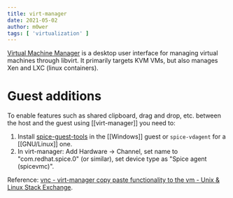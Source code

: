 ```yaml
---
title: virt-manager
date: 2021-05-02
author: m0wer
tags: [ 'virtualization' ]
---
```


[Virtual Machine Manager](https://virt-manager.org/) is a desktop user
interface for managing virtual machines through libvirt. It primarily targets
KVM VMs, but also manages Xen and LXC (linux containers).

# Guest additions

To enable features such as shared clipboard, drag and drop, etc. between the
host and the guest using [[virt-manager]] you need to:

1. Install
  [spice-guest-tools](https://www.spice-space.org/download/windows/spice-guest-tools/spice-guest-tools-latest.exe)
  in the [[Windows]] guest or `spice-vdagent` for a [[GNU/Linux]] one.
1. In virt-manager: Add Hardware -> Channel, set name to "com.redhat.spice.0"
  (or similar), set device type as "Spice agent (spicevmc)".

Reference: [vnc - virt-manager copy paste functionality to the vm - Unix & Linux Stack Exchange](https://unix.stackexchange.com/questions/109117/virt-manager-copy-paste-functionality-to-the-vm).
